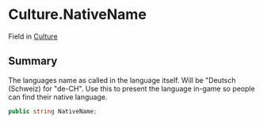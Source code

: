 # Culture.NativeName

Field in [Culture](/docs/api/csharp/yarn.unity.culture.md)

## Summary


The languages name as called in the language itself. Will be
"Deutsch (Schweiz) for "de-CH". Use this to present the
language in-game so people can find their native language.


```csharp
public string NativeName;
```

